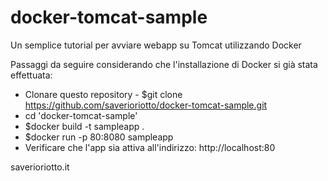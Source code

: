 # docker-tomcat-sample

Un semplice tutorial per avviare webapp su Tomcat utilizzando Docker

Passaggi da seguire considerando che l'installazione di Docker si già stata effettuata:

* Clonare questo repository - $git clone https://github.com/saverioriotto/docker-tomcat-sample.git
* cd 'docker-tomcat-sample'
* $docker build -t sampleapp .
* $docker run -p 80:8080 sampleapp
* Verificare che l'app sia attiva all'indirizzo: http://localhost:80


saverioriotto.it

